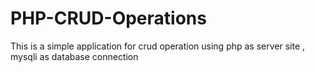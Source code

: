 # PHP-CRUD-Operations
This is a simple application for crud operation using php as server site , mysqli as database connection 
